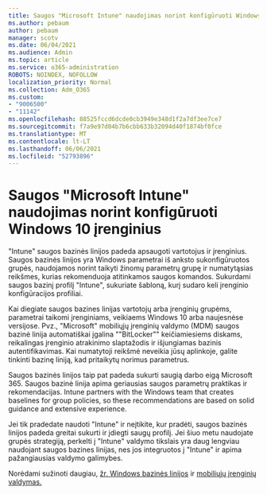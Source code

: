 ```yaml
---
title: Saugos "Microsoft Intune" naudojimas norint konfigūruoti Windows 10 įrenginius
ms.author: pebaum
author: pebaum
manager: scotv
ms.date: 06/04/2021
ms.audience: Admin
ms.topic: article
ms.service: o365-administration
ROBOTS: NOINDEX, NOFOLLOW
localization_priority: Normal
ms.collection: Adm_O365
ms.custom:
- "9006500"
- "11142"
ms.openlocfilehash: 88525fccd6dcde0cb3949e348d1f2a7df3ee7ce7
ms.sourcegitcommit: f7a9e97d04b7b6cbb633b32094d40f1874bf0fce
ms.translationtype: MT
ms.contentlocale: lt-LT
ms.lasthandoff: 06/06/2021
ms.locfileid: "52793896"
---
```

# <a name="use-microsoft-intune-security-baselines-to-configure-windows-10-devices"></a>Saugos "Microsoft Intune" naudojimas norint konfigūruoti Windows 10 įrenginius

"Intune" saugos bazinės linijos padeda apsaugoti vartotojus ir įrenginius. Saugos bazinės linijos yra Windows parametrai iš anksto sukonfigūruotos grupės, naudojamos norint taikyti žinomų parametrų grupę ir numatytąsias reikšmes, kurias rekomenduoja atitinkamos saugos komandos. Sukurdami saugos bazinį profilį "Intune", sukuriate šabloną, kurį sudaro keli įrenginio konfigūracijos profiliai.

Kai diegiate saugos bazines linijas vartotojų arba įrenginių grupėms, parametrai taikomi įrenginiams, veikiaems Windows 10 arba naujesnėse versijose. Pvz., "Microsoft" mobiliųjų įrenginių valdymo (MDM) saugos bazinė linija automatiškai įgalina ""BitLocker"" keičiamiesiems diskams, reikalingas įrenginio atrakinimo slaptažodis ir išjungiamas bazinis autentifikavimas. Kai numatytoji reikšmė neveikia jūsų aplinkoje, galite tinkinti bazinę liniją, kad pritaikytų norimus parametrus.

Saugos bazinės linijos taip pat padeda sukurti saugią darbo eigą Microsoft 365. Saugos bazinė linija apima geriausias saugos parametrų praktikas ir rekomendacijas. Intune partners with the Windows team that creates baselines for group policies, so these recommendations are based on solid guidance and extensive experience.

Jei tik pradedate naudoti "Intune" ir neįtikite, kur pradėti, saugos bazinės linijos padeda greitai sukurti ir įdiegti saugų profilį. Jei šiuo metu naudojate grupės strategiją, perkelti į "Intune" valdymo tikslais yra daug lengviau naudojant saugos bazines linijas, nes jos integruotos į "Intune" ir apima pažangiausias valdymo galimybes.

Norėdami sužinoti daugiau, [žr. Windows bazinės linijos](/windows/security/threat-protection/windows-security-baselines) ir [mobiliųjų įrenginių valdymas.](/windows/client-management/mdm/)

